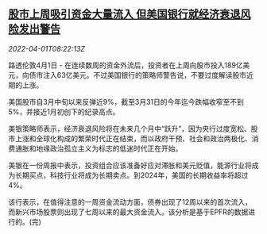 <!--1648801863000-->
[股市上周吸引资金大量流入 但美国银行就经济衰退风险发出警告](https://cn.reuters.com/article/boa-stock-bond-market-inflow-0401-idCNKCS2LT3GJ)
------

<div><i>2022-04-01T08:22:13Z</i></div><p>路透伦敦4月1日 - 在连续数周的资金外流后，投资者在上周向股市投入189亿美元，向债市注入63亿美元。不过美国银行的策略师警告说，不要过度解读股市近期的上涨。</p><p>美国股市自3月中旬以来反弹近9%，截至3月31日的今年迄今跌幅收窄至不到5%，并接近1月初创下的纪录高点。</p><p>美银策略师表示，经济衰退风险将在未来几个月中“跃升”，因为央行过度宽松、股市上涨和全球化构成的繁荣时代正在结束，而以政府干预、社会和政治两极化、消费通胀和地缘政治孤立主义为标志的低迷时代正在开始。</p><p>美银在一份周报中表示，投资组合应该准备好应对滞胀和美元贬值，能源行业将成为长期买点，科技行业将成为长期卖点。到2024年，美国的长期收益率将超过4%。</p><p>该行表示，在值得注意的一周资金流动方面，债券出现了12周以来的首次流入，而新兴市场股票则出现了七周以来的最大资金流入。该分析是基于EPFR的数据进行的。(完)</p>
